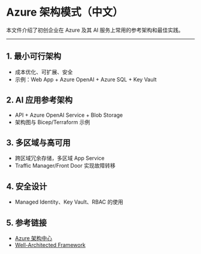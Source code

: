 # Azure 架构模式（中文）

本文件介绍了初创企业在 Azure 及其 AI 服务上常用的参考架构和最佳实践。

---

## 1. 最小可行架构
- 成本优化、可扩展、安全
- 示例：Web App + Azure OpenAI + Azure SQL + Key Vault

## 2. AI 应用参考架构
- API + Azure OpenAI Service + Blob Storage
- 架构图与 Bicep/Terraform 示例

## 3. 多区域与高可用
- 跨区域冗余存储，多区域 App Service
- Traffic Manager/Front Door 实现故障转移

## 4. 安全设计
- Managed Identity、Key Vault、RBAC 的使用

## 5. 参考链接
- [Azure 架构中心](https://learn.microsoft.com/zh-cn/azure/architecture/)
- [Well-Architected Framework](https://learn.microsoft.com/zh-cn/azure/architecture/framework/)
